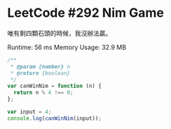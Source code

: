 # LeetCode #292 Nim Game

唯有剩四顆石頭的時候，我沒辦法贏。

Runtime: 56 ms
Memory Usage: 32.9 MB

```javascript
/**
 * @param {number} n
 * @return {boolean}
 */
var canWinNim = function (n) {
  return n % 4 !== 0;
};

var input = 4;
console.log(canWinNim(input));
```
